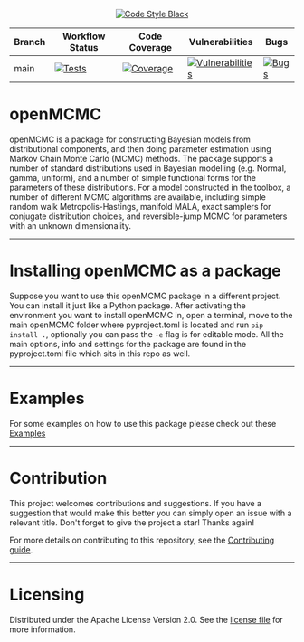 <!--
SPDX-FileCopyrightText: 2024 Shell Global Solutions International B.V. All Rights Reserved.

SPDX-License-Identifier: Apache-2.0
-->

<div align="center">

[![Code Style Black](https://img.shields.io/badge/code%20style-black-000000.svg)](https://github.com/psf/black)

| Branch | Workflow Status                                                                                                                                                                | Code Coverage                                                                                                                                                            | Vulnerabilities | Bugs |
|--------|--------------------------------------------------------------------------------------------------------------------------------------------------------------------------------|--------------------------------------------------------------------------------------------------------------------------------------------------------------------------|----------|------|
| main | [![Tests](https://github.com/sede-open/openMCMC/actions/workflows/run_tests.yml/badge.svg?branch=main)](https://github.com/sede-open/openMCMC/actions/workflows/run_tests.yml) | [![Coverage](https://sonarcloud.io/api/project_badges/measure?project=pyelq_openmcmc&metric=coverage)](https://sonarcloud.io/summary/new_code?id=pyelq_openmcmc) | [![Vulnerabilities](https://sonarcloud.io/api/project_badges/measure?project=pyelq_openmcmc&metric=vulnerabilities)](https://sonarcloud.io/summary/new_code?id=pyelq_openmcmc) | [![Bugs](https://sonarcloud.io/api/project_badges/measure?project=pyelq_openmcmc&metric=bugs)](https://sonarcloud.io/summary/new_code?id=pyelq_openmcmc) |
</div>

# openMCMC
openMCMC is a package for constructing Bayesian models from distributional components, and then doing parameter 
estimation using Markov Chain Monte Carlo (MCMC) methods. The package supports a number of standard distributions used 
in Bayesian modelling (e.g. Normal, gamma, uniform), and a number of simple functional forms for the parameters of 
these distributions. For a model constructed in the toolbox, a number of different MCMC algorithms are available, 
including simple random walk Metropolis-Hastings, manifold MALA, exact samplers for conjugate distribution choices, 
and reversible-jump MCMC for parameters with an unknown dimensionality.
***

# Installing openMCMC as a package
Suppose you want to use this openMCMC package in a different project. You can install it just like a Python package.
After activating the environment you want to install openMCMC in, open a terminal, move to the main openMCMC folder
where pyproject.toml is located and run `pip install .`, optionally you can pass the `-e` flag is for editable mode.
All the main options, info and settings for the package are found in the pyproject.toml file which sits in this repo
as well.

***

# Examples
For some examples on how to use this package please check out these [Examples](https://github.com/sede-open/openMCMC/blob/main/examples)

***
# Contribution
This project welcomes contributions and suggestions. If you have a suggestion that would make this better you can 
simply open an issue with a relevant title. Don't forget to give the project a star! Thanks again!

For more details on contributing to this repository, see the [Contributing guide](https://github.com/sede-open/openMCMC/blob/main/CONTRIBUTING.md).

***
# Licensing

Distributed under the Apache License Version 2.0. See the [license file](https://github.com/sede-open/openMCMC/blob/main/LICENSE.md) for more information.
